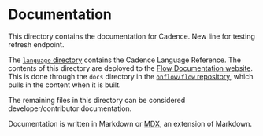 # Documentation

This directory contains the documentation for Cadence.
New line for testing refresh endpoint.

The [`language` directory](https://github.com/onflow/cadence/tree/master/docs/language) contains the Cadence Language Reference.
The contents of this directory are deployed to the [Flow Documentation website](https://docs.onflow.org).
This is done through the `docs` directory in the [`onflow/flow` repository](https://github.com/onflow/flow),
which pulls in the content when it is built.

The remaining files in this directory can be considered developer/contributor documentation.

Documentation is written in Markdown or [MDX](https://mdxjs.com/), an extension of Markdown.
